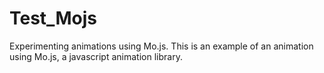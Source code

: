 # Test_Mojs
Experimenting animations using Mo.js.
This is an example of an animation using Mo.js, a javascript animation library.
